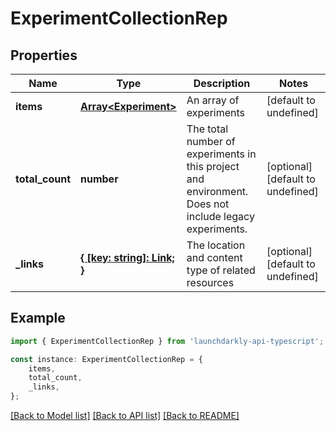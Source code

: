# ExperimentCollectionRep


## Properties

Name | Type | Description | Notes
------------ | ------------- | ------------- | -------------
**items** | [**Array&lt;Experiment&gt;**](Experiment.md) | An array of experiments | [default to undefined]
**total_count** | **number** | The total number of experiments in this project and environment. Does not include legacy experiments. | [optional] [default to undefined]
**_links** | [**{ [key: string]: Link; }**](Link.md) | The location and content type of related resources | [optional] [default to undefined]

## Example

```typescript
import { ExperimentCollectionRep } from 'launchdarkly-api-typescript';

const instance: ExperimentCollectionRep = {
    items,
    total_count,
    _links,
};
```

[[Back to Model list]](../README.md#documentation-for-models) [[Back to API list]](../README.md#documentation-for-api-endpoints) [[Back to README]](../README.md)
